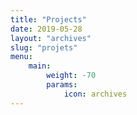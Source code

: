 ```yaml
---
title: "Projects"
date: 2019-05-28
layout: "archives"
slug: "projets"
menu:
    main:
        weight: -70
        params: 
            icon: archives
---
```

